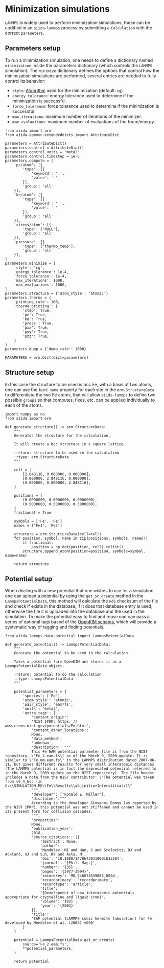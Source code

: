 # Minimization simulations

``LAMMPS`` is widely used to perform minimization simulations, these can be codified in an ``aiida-lammps`` process by submitting a ``Calculation`` with the correct ``parameters``.

## Parameters setup
To run a minimization simulation, one needs to define a dictionary named ``minimization`` inside the parameters dictionary (which controls the ``LAMMPS`` simulation). The ``minimize`` dictionary defines the options that control how the minimization simulations are performed, several entries are needed to fully control its behavior:
* ``style``: [Algorithm](https://docs.lammps.org/min_style.html) used for the minimization (default: ``cg``).
* ``energy_tolerance``: energy tolerance used to determine if the minimization is successful.
* ``force_tolerance``: force tolerance used to determine if the minimization is successful.
* ``max_iterations``: maximum number of iterations of the minimizer.
* ``max_evaluations``: maximum number of evaluations of the force/energy.

```{code-block} python
from aiida import orm
from aiida.common.extendeddicts import AttributeDict

parameters = AttributeDict()
parameters.control = AttributeDict()
parameters.control.units = 'metal'
parameters.control.timestep = 1e-5
parameters.compute = {
    'pe/atom': [{
        'type': [{
            'keyword': ' ',
            'value': ' '
        }],
        'group': 'all'
    }],
    'ke/atom': [{
        'type': [{
            'keyword': ' ',
            'value': ' '
        }],
        'group': 'all'
    }],
    'stress/atom': [{
        'type': ['NULL'],
        'group': 'all'
    }],
    'pressure': [{
        'type': ['thermo_temp'],
        'group': 'all'
    }],
}
parameters.minimize = {
    'style': 'cg',
    'energy_tolerance': 1e-4,
    'force_tolerance': 1e-4,
    'max_iterations': 1000,
    'max_evaluations': 1000,
}
parameters.structure = {'atom_style': 'atomic'}
parameters.thermo = {
    'printing_rate': 100,
    'thermo_printing': {
        'step': True,
        'pe': True,
        'ke': True,
        'press': True,
        'pxx': True,
        'pyy': True,
        'pzz': True,
    }
}
parameters.dump = {'dump_rate': 1000}

PARAMETERS = orm.Dict(dict=parameters)
```

## Structure setup
In this case the structure to be used is bcc Fe, with a basis of two atoms, one can use the ``kind_name`` property for each site in the ``orm.StructureData`` to differentiate the two Fe atoms, that will allow ``aiida-lammps`` to define two possible ``groups`` so that computes, fixes, etc. can be applied individually to each of the atoms.

```{code-block} python
import numpy as np
from aiida import orm

def generate_structure() -> orm.StructureData:
    """
    Generates the structure for the calculation.

    It will create a bcc structure in a square lattice.

    :return: structure to be used in the calculation
    :rtype: orm.StructureData
    """

    cell = [
        [2.848116, 0.000000, 0.000000],
        [0.000000, 2.848116, 0.000000],
        [0.000000, 0.000000, 2.848116],
    ]

    positions = [
        (0.0000000, 0.0000000, 0.0000000),
        (0.5000000, 0.5000000, 0.5000000),
    ]
    fractional = True

    symbols = ['Fe', 'Fe']
    names = ['Fe1', 'Fe2']

    structure = orm.StructureData(cell=cell)
    for position, symbol, name in zip(positions, symbols, names):
        if fractional:
            position = np.dot(position, cell).tolist()
        structure.append_atom(position=position, symbols=symbol, name=name)

    return structure
```


## Potential setup
When dealing with a new potential that one wishes to use for a simulation one can upload a potential by using the ``get_or_create`` method in the ``LammpsPotentialData``, this method will calculate the ``md5`` checksum of the file and check if exists in the database, if it does that database entry is used, otherwise the file it is uploaded into the database and the used in the simulation. To make the potential easy to find and reuse one can pass a series of optional tags based of the [OpenKIM schema](https://openkim.org/doc/schema/kimspec/), which will provide a systematic way of tagging and finding potentials.

```{code-block} python
from aiida_lammps.data.potential import LammpsPotentialData

def generate_potential() -> LammpsPotentialData:
    """
    Generate the potential to be used in the calculation.

    Takes a potential form OpenKIM and stores it as a LammpsPotentialData object.

    :return: potential to do the calculation
    :rtype: LammpsPotentialData
    """

    potential_parameters = {
        'species': ['Fe'],
        'atom_style': 'atomic',
        'pair_style': 'eam/fs',
        'units': 'metal',
        'extra_tags': {
            'content_origin':
            'NIST IPRP: https: // www.ctcms.nist.gov/potentials/Fe.html',
            'content_other_locations':
            None,
            'data_method':
            'unknown',
            'description': """
            This Fe EAM potential parameter file is from the NIST repository, \"Fe_2.eam.fs\" as of the March 9, 2009 update. It is similar to \"Fe_mm.eam.fs\" in the LAMMPS distribution dated 2007-06-11, but gives different results for very small interatomic distances (The LAMMPS potential is in fact the deprecated potential referred to in the March 9, 2009 update on the NIST repository). The file header includes a note from the NIST contributor: \"The potential was taken from v9_4_bcc (in C:\\SIMULATION.MD\\Fe\\Results\\ab_initio+Interstitials)\"
            """,
            'developer': ['Ronald E. Miller'],
            'disclaimer':"""
            According to the developer Giovanni Bonny (as reported by the NIST IPRP), this potential was not stiffened and cannot be used in its present form for collision cascades.
            """,
            'properties':
            None,
            'publication_year':
            2018,
            'source_citations': [{
                'abstract': None,
                'author':
                'Mendelev, MI and Han, S and Srolovitz, DJ and Ackland, GJ and Sun, DY and Asta, M',
                'doi': '10.1080/14786430310001613264',
                'journal': '{Phil. Mag.}',
                'number': '{35}',
                'pages': '{3977-3994}',
                'recordkey': 'MO_546673549085_000a',
                'recordprimary': 'recordprimary',
                'recordtype': 'article',
                'title':
                '{Development of new interatomic potentials appropriate for crystalline and liquid iron}',
                'volume': '{83}',
                'year': '{2003}'
            }],
            'title':
            'EAM potential (LAMMPS cubic hermite tabulation) for Fe developed by Mendelev et al. (2003) v000'
        }
    }

    potential = LammpsPotentialData.get_or_create(
        source='Fe_2.eam.fs',
        **potential_parameters,
    )

    return potential
```
